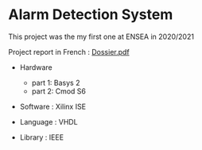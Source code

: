 # Alarm Detection System
This project was the my first one at ENSEA in 2020/2021

Project report in French :
[Dossier.pdf](https://github.com/remiglt/AlarmDetectionSystem/files/12324237/Dossier.pdf)


 * Hardware
   * part 1: Basys 2
   * part 2: Cmod S6

 * Software : Xilinx ISE 

 * Language : VHDL

 * Library : IEEE
